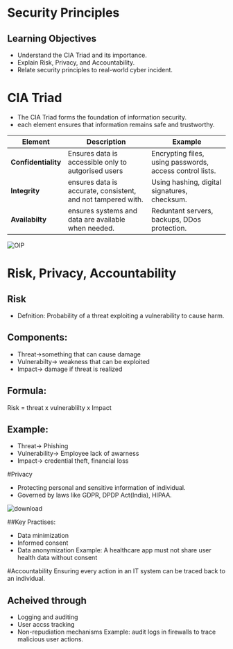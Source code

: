 # Security Principles
## Learning Objectives
- Understand the CIA Triad and its importance.
- Explain Risk, Privacy, and Accountability.
- Relate security principles to real-world cyber incident.

# CIA Triad
- The CIA Triad forms the foundation of information security.
- each element ensures that information remains safe and trustworthy.

| Element               | Description                                                  | Example                                                  |
|-----------------------|--------------------------------------------------------------|----------------------------------------------------------|
| **Confidentiality**   | Ensures data is accessible only to autgorised users          | Encrypting files, using passwords, access control lists. |
| **Integrity**         | ensures data is accurate, consistent, and not tampered with. | Using hashing, digital signatures, checksum.             |
| **Availabilty**       | ensures systems and data are available when needed.          | Reduntant servers, backups, DDos protection.             |

![OIP](https://github.com/user-attachments/assets/4ffce395-b03a-48d2-8f5a-bfe279ad4004)

# Risk, Privacy, Accountability
## Risk 
- Defnition: Probability of a threat exploiting a vulnerability to cause harm.
## Components:
- Threat->something that can cause damage
- Vulnerabilty-> weakness that can be exploited
- Impact-> damage if threat is realized
## Formula:
Risk = threat x vulnerablilty x Impact
## Example:
- Threat-> Phishing
- Vulnerability-> Employee lack of awarness
- Impact-> credential theft, financial loss

#Privacy
- Protecting personal and sensitive information of individual.
- Governed by laws like GDPR, DPDP Act(India), HIPAA.

![download](https://github.com/user-attachments/assets/9b2c40e3-e32a-4dad-bfef-f99545e20560)

##Key Practises:
- Data minimization
- Informed consent
- Data anonymization
Example: A healthcare app must not share user health data without consent

#Accountability
Ensuring every action in an IT system can be traced back to an individual.
## Acheived through
- Logging and auditing
- User accss tracking
- Non-repudiation mechanisms
Example: audit logs in firewalls to trace malicious user actions.
